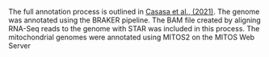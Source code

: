 The full annotation process is outlined in [Casasa et al., (2021)](https://www.ncbi.nlm.nih.gov/pmc/articles/PMC7826178/). The genome was annotated using the BRAKER pipeline. The BAM file created by aligning RNA-Seq reads to the genome with STAR was included in this process. The mitochondrial genomes were annotated using MITOS2 on the MITOS Web Server
